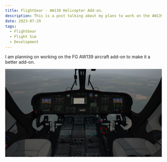 ```yaml
---
title: FlightGear - AW139 Helicopter Add-on.
description: This is a post talking about my plans to work on the AW139 aircraft add-on for FlightGear
date: 2023-07-29
tags:
  - FlightGear
  - Flight Sim
  - Development
---
```


I am planning on working on the FG AW139 aircraft add-on to make it a better add-on.


![image](./cockpit1.PNG)
